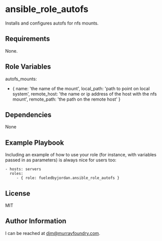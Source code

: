 ansible_role_autofs
=========

Installs and configures autofs for nfs mounts.

Requirements
------------

None.

Role Variables
--------------

autofs_mounts:
  - { name: 'the name of the mount', local_path: 'path to point on local system', remote_host: 'the name or ip address of the host with the nfs mount', remote_path: 'the path on the remote host' }

Dependencies
------------

None

Example Playbook
----------------

Including an example of how to use your role (for instance, with variables passed in as parameters) is always nice for users too:

    - hosts: servers
      roles:
         - { role: fueledbyjordan.ansible_role_autofs }

License
-------

MIT

Author Information
------------------

I can be reached at [djm@murrayfoundry.com](mailto:djm@murrayfoundry.com).

